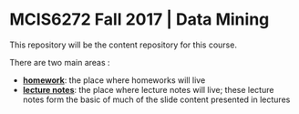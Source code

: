 # MCIS6272 Fall 2017 | Data Mining

This repository will be the content  repository for this course.

There are two main areas :

* [**homework**](./homework): the place where homeworks will live
* [**lecture notes**](./lecture_notes): the place where lecture notes will live; these lecture notes form the basic of much of the slide content presented in lectures

